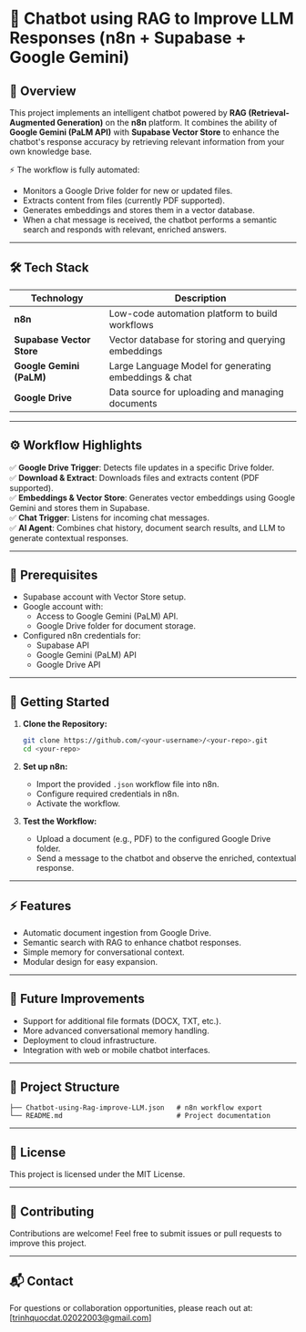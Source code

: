 
# 🧠 Chatbot using RAG to Improve LLM Responses (n8n + Supabase + Google Gemini)

## 📖 Overview

This project implements an intelligent chatbot powered by **RAG (Retrieval-Augmented Generation)** on the **n8n** platform. It combines the ability of **Google Gemini (PaLM API)** with **Supabase Vector Store** to enhance the chatbot's response accuracy by retrieving relevant information from your own knowledge base.

⚡ The workflow is fully automated:
- Monitors a Google Drive folder for new or updated files.
- Extracts content from files (currently PDF supported).
- Generates embeddings and stores them in a vector database.
- When a chat message is received, the chatbot performs a semantic search and responds with relevant, enriched answers.

---

## 🛠 Tech Stack

| Technology                | Description                                           |
|---------------------------|-------------------------------------------------------|
| **n8n**                   | Low-code automation platform to build workflows      |
| **Supabase Vector Store** | Vector database for storing and querying embeddings  |
| **Google Gemini (PaLM)**  | Large Language Model for generating embeddings & chat |
| **Google Drive**          | Data source for uploading and managing documents      |

---

## ⚙️ Workflow Highlights

✅ **Google Drive Trigger**: Detects file updates in a specific Drive folder.  
✅ **Download & Extract**: Downloads files and extracts content (PDF supported).  
✅ **Embeddings & Vector Store**: Generates vector embeddings using Google Gemini and stores them in Supabase.  
✅ **Chat Trigger**: Listens for incoming chat messages.  
✅ **AI Agent**: Combines chat history, document search results, and LLM to generate contextual responses.  

---

## 🔧 Prerequisites

- Supabase account with Vector Store setup.
- Google account with:
  - Access to Google Gemini (PaLM) API.
  - Google Drive folder for document storage.
- Configured n8n credentials for:
  - Supabase API
  - Google Gemini (PaLM) API
  - Google Drive API

---

## 🚀 Getting Started

1. **Clone the Repository:**
   ```bash
   git clone https://github.com/<your-username>/<your-repo>.git
   cd <your-repo>
   ```

2. **Set up n8n:**
   - Import the provided `.json` workflow file into n8n.
   - Configure required credentials in n8n.
   - Activate the workflow.

3. **Test the Workflow:**
   - Upload a document (e.g., PDF) to the configured Google Drive folder.
   - Send a message to the chatbot and observe the enriched, contextual response.

---

## ⚡ Features

- Automatic document ingestion from Google Drive.
- Semantic search with RAG to enhance chatbot responses.
- Simple memory for conversational context.
- Modular design for easy expansion.

---

## 🌱 Future Improvements

- Support for additional file formats (DOCX, TXT, etc.).
- More advanced conversational memory handling.
- Deployment to cloud infrastructure.
- Integration with web or mobile chatbot interfaces.

---

## 🧩 Project Structure

```
├── Chatbot-using-Rag-improve-LLM.json   # n8n workflow export
└── README.md                            # Project documentation
```

---

## 📄 License

This project is licensed under the MIT License.

---

## 🤝 Contributing

Contributions are welcome! Feel free to submit issues or pull requests to improve this project.

---

## 📬 Contact

For questions or collaboration opportunities, please reach out at: [trinhquocdat.02022003@gmail.com]
